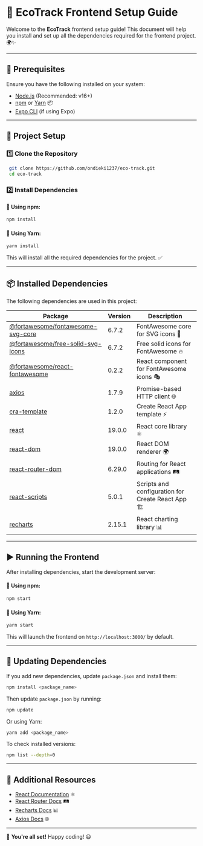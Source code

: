 # 🚀 EcoTrack Frontend Setup Guide

Welcome to the **EcoTrack** frontend setup guide! This document will help you install and set up all the dependencies required for the frontend project. 🌍✨

---

## 📌 Prerequisites
Ensure you have the following installed on your system:

- [Node.js](https://nodejs.org/en/download/) (Recommended: v16+)
- [npm](https://docs.npmjs.com/downloading-and-installing-node-js-and-npm) or [Yarn](https://yarnpkg.com/getting-started/install) 📦
- [Expo CLI](https://docs.expo.dev/get-started/installation/) (if using Expo)

---

## 📂 Project Setup

### 1️⃣ Clone the Repository
```sh
 git clone https://github.com/ondieki1237/eco-track.git
 cd eco-track
```

### 2️⃣ Install Dependencies
#### 🔹 Using npm:
```sh
npm install
```
#### 🔹 Using Yarn:
```sh
yarn install
```

This will install all the required dependencies for the project. ✅

---

## 📦 Installed Dependencies
The following dependencies are used in this project:

| Package | Version | Description |
|---------|---------|-------------|
| [@fortawesome/fontawesome-svg-core](https://www.npmjs.com/package/@fortawesome/fontawesome-svg-core) | 6.7.2 | FontAwesome core for SVG icons 🎨 |
| [@fortawesome/free-solid-svg-icons](https://www.npmjs.com/package/@fortawesome/free-solid-svg-icons) | 6.7.2 | Free solid icons for FontAwesome 🔥 |
| [@fortawesome/react-fontawesome](https://www.npmjs.com/package/@fortawesome/react-fontawesome) | 0.2.2 | React component for FontAwesome icons 🎭 |
| [axios](https://www.npmjs.com/package/axios) | 1.7.9 | Promise-based HTTP client 🌐 |
| [cra-template](https://www.npmjs.com/package/cra-template) | 1.2.0 | Create React App template ⚡ |
| [react](https://react.dev/) | 19.0.0 | React core library ⚛️ |
| [react-dom](https://www.npmjs.com/package/react-dom) | 19.0.0 | React DOM renderer 🌍 |
| [react-router-dom](https://www.npmjs.com/package/react-router-dom) | 6.29.0 | Routing for React applications 🛤️ |
| [react-scripts](https://www.npmjs.com/package/react-scripts) | 5.0.1 | Scripts and configuration for Create React App 🏗️ |
| [recharts](https://www.npmjs.com/package/recharts) | 2.15.1 | React charting library 📊 |

---

## ▶️ Running the Frontend
After installing dependencies, start the development server:

#### 🔹 Using npm:
```sh
npm start
```
#### 🔹 Using Yarn:
```sh
yarn start
```

This will launch the frontend on `http://localhost:3000/` by default.

---

## 🔄 Updating Dependencies
If you add new dependencies, update `package.json` and install them:
```sh
npm install <package_name>
```
Then update `package.json` by running:
```sh
npm update
```
Or using Yarn:
```sh
yarn add <package_name>
```

To check installed versions:
```sh
npm list --depth=0
```

---

## 🎯 Additional Resources
- [React Documentation](https://react.dev/) ⚛️
- [React Router Docs](https://reactrouter.com/) 🛤️
- [Recharts Docs](https://recharts.org/en-US/) 📊
- [Axios Docs](https://axios-http.com/) 🌐

---

🚀 **You're all set!** Happy coding! 😃

